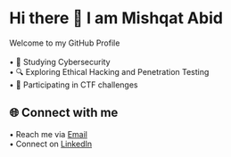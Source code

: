 # Hi there 👋 I am Mishqat Abid
Welcome to my GitHub Profile <br><br>
•  📘 Studying Cybersecurity<br>
•  🔍 Exploring Ethical Hacking and Penetration Testing<br>
•  🚩 Participating in CTF challenges <br>

## 🌐 Connect with me
•  Reach me via [Email](https://mail.google.com/mail/u/0/?tab=rm&ogbl#inbox)<br>
•  Connect on [LinkedIn](https://www.linkedin.com/in/mishqat-abid-5a0b37254)

